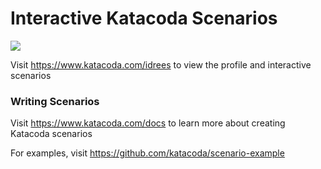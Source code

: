 # Interactive Katacoda Scenarios

[![](http://shields.katacoda.com/katacoda/idrees/count.svg)](https://www.katacoda.com/idrees "Get your profile on Katacoda.com")

Visit https://www.katacoda.com/idrees to view the profile and interactive scenarios

### Writing Scenarios
Visit https://www.katacoda.com/docs to learn more about creating Katacoda scenarios

For examples, visit https://github.com/katacoda/scenario-example
